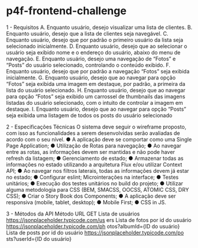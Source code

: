 # p4f-frontend-challenge

1 - Requisitos
A. Enquanto usuário, desejo visualizar uma lista de clientes.
B. Enquanto usuário, desejo que a lista de clientes seja navegável.
C. Enquanto usuário, desejo que por padrão o primeiro usuário da lista seja
selecionado inicialmente.
D. Enquanto usuário, desejo que ao selecionar o usuário seja exibido nome e o
endereço do usuário, abaixo do menu de navegação.
E. Enquanto usuário, desejo uma navegação de “Fotos” e “Posts” do usuário
selecionado, controlando o conteúdo exibido.
F. Enquanto usuário, desejo que por padrão a navegação “Fotos” seja exibida
inicialmente.
G. Enquanto usuário, desejo que ao navegar para opção “Fotos” seja exibida uma
imagem em destaque, por padrão, a primeira da lista do usuário selecionado.
H. Enquanto usuário, desejo que ao navegar para opção “Fotos” seja exibido um
carrossel de thumbnails das imagens listadas do usuário selecionado, com o intuito
de controlar a imagem em destaque.
I. Enquanto usuário, desejo que ao navegar para opção “Posts” seja exibida uma
listagem de todos os posts do usuário selecionado

2 - Especificações Técnicas
O sistema deve seguir o wireframe proposto, com isso as funcionalidades a serem
desenvolvidas serão avaliadas de acordo com o seu nível.
● A aplicação deve se comportar como uma Single Page Application;
● Utilização de Rotas para navegação;
● Ao navegar entre as rotas, as informações devem ser mantidas e não pode haver
refresh da listagem;
● Gerenciamento de estado;
● Armazenar todas as informações no estado utilizando a arquitetura Flux e/ou utilizar
Context API;
● Ao navegar nos filtros laterais, todas as informações devem já estar no estado;
● Configurar eslint;
Microinterações na interface;
● Testes unitários;
● Execução dos testes unitários no build do projeto;
● Utilizar alguma metodologia para CSS (BEM, SMACSS, OOCSS, ATOMIC CSS,
DRY CSS);
● Criar o Story Book dos Components;
● A aplicação deve ser responsiva (mobile, tablet, desktop);
● Mobile First;
● CSS in JS.

3 - Métodos da API
Método URL GET
Lista de usuários https://jsonplaceholder.typicode.com/us
ers
Lista de fotos por id do usuário https://jsonplaceholder.typicode.com/ph
otos?albumId={ID do usuário}
Lista de posts por id do usuário https://jsonplaceholder.typicode.com/po
sts?userId={ID do usuário}
